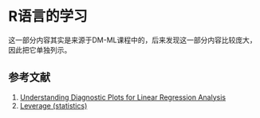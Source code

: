 # R语言的学习

这一部分内容其实是来源于DM-ML课程中的，后来发现这一部分内容比较庞大，因此把它单独列示。



## 参考文献

1. [Understanding Diagnostic Plots for Linear Regression Analysis](https://data.library.virginia.edu/diagnostic-plots/)
2. [Leverage (statistics)](https://en.wikipedia.org/wiki/Leverage_(statistics))